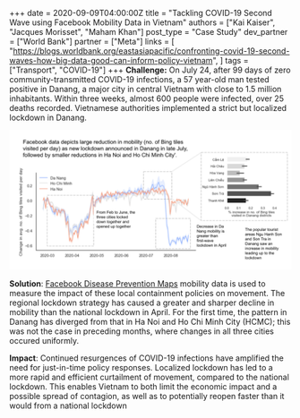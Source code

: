 +++
date = 2020-09-09T04:00:00Z
title = "Tackling COVID-19 Second Wave using Facebook Mobility Data in Vietnam"
authors = ["Kai Kaiser", "Jacques Morisset", "Maham Khan"]
post_type = "Case Study"
dev_partner = ["World Bank"]
partner = ["Meta"]
links = [
    "https://blogs.worldbank.org/eastasiapacific/confronting-covid-19-second-waves-how-big-data-good-can-inform-policy-vietnam",
]
tags = ["Transport", "COVID-19"]
+++
**Challenge:** On July 24, after 99 days of zero community-transmitted COVID-19 infections, a 57 year-old man tested positive in Danang, a major city in central Vietnam with close to 1.5 million inhabitants. Within three weeks, almost 600 people were infected, over 25 deaths recorded. Vietnamese authorities implemented a strict but localized lockdown in Danang.

![Vietnam Facebook Mobility Analysis](fb-vietnam.png)

**Solution**: [Facebook Disease Prevention Maps](https://dataforgood.fb.com/tools/disease-prevention-maps/) mobility data is used to measure the impact of these local containment policies on movement. The regional lockdown strategy has caused a greater and sharper decline in mobility than the national lockdown in April. For the first time, the pattern in Danang has diverged from that in Ha Noi and Ho Chi Minh City (HCMC); this was not the case in preceding months, where changes in all three cities occured uniformly.

**Impact**: Continued resurgences of COVID-19 infections have amplified the need for just-in-time policy responses. Localized lockdown has led to a more rapid and efficient curtailment of movement, compared to the national lockdown. This enables Vietnam to both limit the economic impact and a possible spread of contagion, as well as to potentially reopen faster than it would from a national lockdown
